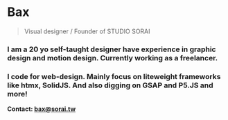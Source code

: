 # Bax

> Visual designer / Founder of STUDIO SORAI

### I am a 20 yo self-taught designer have experience in graphic design and motion design. Currently working as a freelancer. 

### I code for web-design. Mainly focus on liteweight frameworks like htmx, SolidJS. And also digging on GSAP and P5.JS and more!

**Contact: bax@sorai.tw**
